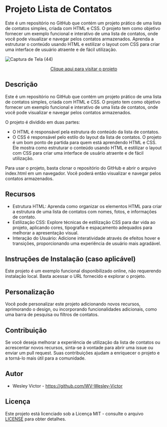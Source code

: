 # Projeto Lista de Contatos
 Este é um repositório no GitHub que contém um projeto prático de uma lista de contatos simples, criada com HTML e CSS. O projeto tem como objetivo fornecer um exemplo funcional e interativo de uma lista de contatos, onde você pode visualizar e navegar pelos contatos armazenados. Aprenda a estruturar o conteúdo usando HTML e estilizar o layout com CSS para criar uma interface de usuário atraente e de fácil utilização.

![Captura de Tela (44)](https://github.com/WV-Wesley-Victor/Projeto-Lista-de-Contatos/assets/137107062/fb61d0d1-ff42-4c59-b660-009754c41446)
<p align="center">
  <a href="https://wv-wesley-victor.github.io/Projeto-Lista-de-Contatos/" target="_blank">Clique aqui para visitar o projeto</a>
</p>

## Descrição
Este é um repositório no GitHub que contém um projeto prático de uma lista de contatos simples, criada com HTML e CSS. O projeto tem como objetivo fornecer um exemplo funcional e interativo de uma lista de contatos, onde você pode visualizar e navegar pelos contatos armazenados.

O projeto é dividido em duas partes:

* O HTML é responsável pela estrutura do conteúdo da lista de contatos.
* O CSS é responsável pelo estilo do layout da lista de contatos.
O projeto é um bom ponto de partida para quem está aprendendo HTML e CSS. Ele mostra como estruturar o conteúdo usando HTML e estilizar o layout com CSS para criar uma interface de usuário atraente e de fácil utilização.

Para usar o projeto, basta clonar o repositório do GitHub e abrir o arquivo index.html em um navegador. Você poderá então visualizar e navegar pelos contatos armazenados.

## Recursos
* Estrutura HTML: Aprenda como organizar os elementos HTML para criar a estrutura de uma lista de contatos com nomes, fotos, e informações de contato.
* Estilização CSS: Explore técnicas de estilização CSS para dar vida ao projeto, aplicando cores, tipografia e espaçamento adequados para melhorar a apresentação visual.
* Interação do Usuário: Adicione interatividade através de efeitos hover e transições, proporcionando uma experiência de usuário mais agradável.

## Instruções de Instalação (caso aplicável)
Este projeto é um exemplo funcional disponibilizado online, não requerendo instalação local. Basta acessar o URL fornecido e explorar o projeto.

## Personalização
Você pode personalizar este projeto adicionando novos recursos, aprimorando o design, ou incorporando funcionalidades adicionais, como uma barra de pesquisa ou filtros de contatos.

## Contribuição
Se você deseja melhorar a experiência de utilização da lista de contatos ou acrescentar novos recursos, sinta-se à vontade para abrir uma issue ou enviar um pull request. Suas contribuições ajudam a enriquecer o projeto e a torná-lo mais útil para a comunidade.

## Autor
* Wesley Victor - https://github.com/WV-Wesley-Victor

## Licença
Este projeto está licenciado sob a Licença MIT - consulte o arquivo [LICENSE](LICENSE)  para obter detalhes.
